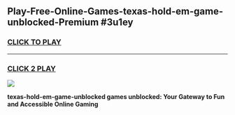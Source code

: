 
## Play-Free-Online-Games-texas-hold-em-game-unblocked-Premium #3u1ey
<h3>
<a href="https://premium.freeplayer.one?title=texas-hold-em-game-unblocked&ref=8M">CLICK TO PLAY</a></h3>
<hr>

<h3>
<a href="https://premium.freeplayer.one?title=texas-hold-em-game-unblocked&ref=8M">CLICK 2 PLAY</a>
  
</h3>

<a href="https://premium.freeplayer.one?title=texas-hold-em-game-unblocked&ref=8M"><img src="https://clearcache.store/games.png"></a>


**texas-hold-em-game-unblocked games unblocked: Your Gateway to Fun and Accessible Online Gaming**
